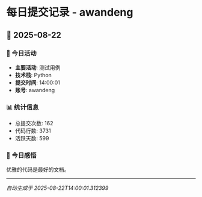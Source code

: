 # 每日提交记录 - awandeng

## 📅 2025-08-22

### 🎯 今日活动
- **主要活动**: 测试用例
- **技术栈**: Python
- **提交时间**: 14:00:01
- **账号**: awandeng

### 📊 统计信息
- 总提交次数: 162
- 代码行数: 3731
- 活跃天数: 599

### 💭 今日感悟
优雅的代码是最好的文档。

---
*自动生成于 2025-08-22T14:00:01.312399*
